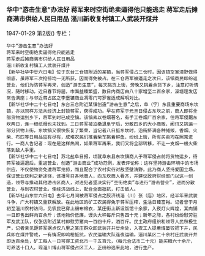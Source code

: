 ### 华中“游击生意”办法好  蒋军来时空街绝卖逼得他只能逃走  蒋军走后摊商满市供给人民日用品  淄川新收复村镇工人武装开煤井

1947-01-29
第2版()
专栏：

    华中“游击生意”办法好
    蒋军来时空街绝卖逼得他只能逃走
    蒋军走后摊商满市供给人民日用品
    淄川新收复村镇工人武装开煤井
    【新华社华中廿六日电】位于东台三仓镇附近的某镇，当蒋军侵占三仓时，因该镇空室清野做得彻底，虽蒋军三次抢掠均一无所获，因而得免被占。在三仓蒋军被逼走之次日，该镇商民即纷返营业，他们为防蒋军再来，创造“游击生意”，每天挑货上街，旁晚又挑着余货下乡，注意打听情况，随时移动。近日春节将届，市面益臻繁盛，数日内商店由八十家增至二百余家，澡塘理发店常告满座；与邻近蒋占区之李堡镇商业凋零门可罗雀适成解明对比。
    【新华社华中二十七日电】东台三仓附近某镇创造“游击生意”之后，阜（宁）东县重要商场东坎镇，亦以同样方法从经济上封锁蒋军，获得成功。早在蒋军于元旦日侵占东坎之前，商人即将全部货物运到乡下，蒋军到时已成空镇。该镇素以卷烟著名，有手工卷烟厂百余家，但蒋军侵踞东坎两日，连一根纸烟也未找到。三日蒋军被迫撤退阜宁后，分散四乡的大小商贩，闻讯又挑运一部分货物上街，东坎镇又很快恢复了繁荣，当记者八日抵东坎时，沿街挤满各种摊贩，香烟、火柴、布匹等日用品应有尽有，成堆农民们推着柴车挑着鲜鱼，纷纷上街，所有买卖均在照常进行。一商人告记者：现在是这样热闹，如果蒋军再来，我们又将全部转移，不让一支烟一根火柴落到敌人手里。
    【新华社华中二十七日电】苏北盐阜日报，顷就阜东县东坎镇商人于蒋军侵占前将货物运乡，待蒋军被逼退后，重返营业，创造“游击商业”成功范例，发表评论称：这样坚持游击环境中的市场供应，不仅使物资免遭蒋军抢掠，而且配合了农村实行对敌坚壁清野。此乃商人坚持爱国立场，保证营业获利之新途径，该报号召各地商人，向东坎商人看齐，并建议政府财经部门以这一创造，领导与推动其他游击区商人，对进犯者坚决实行“空街绝卖”与进行“游击营业”，进而分散营业，与到农村营业。使经济战线上，配合全面抵抗，打击敌人。
    【新华社山东廿六日电】去年七月间被蒋军侵占之胶济线淄（川）张（店）地区，经半年来武装斗争，广大村镇又重获解放。在此地区的矿工农民得免于蒋军压榨，生活日臻富裕。记者曾于月初至淄川农村访问，见农民已穿上细布棉衣，某庄街上新设饭馆十余家，入夜灯火辉煌，某肉铺一日即售出鲜肉百余斤；该地物价低廉，馒头大秤每斤只售四十元；新年之际，各村纷纷慰劳驻军及武工队，仅张店附近某村即慰劳猪肉一百四十斤，酒百斤。民主政府组织和领导人民积极生产，记者亲见距蒋军据点仅八里之某庄群众即武装开井廿余处，入夜工人提着煤篓铰把下井，民兵即在煤井警戒，一有情况即鸣枪抵抗，农民运输大队连夜运输。淄川某区二十余村庄武装开井即达百余处，矿工每人一日可得工资北币一千五百元，（每元合法币二十元）能买粮六十余斤，可养活十口人。现淄川博山蒋军侵占区工人，正纷纷逃来此地，进行生产。
